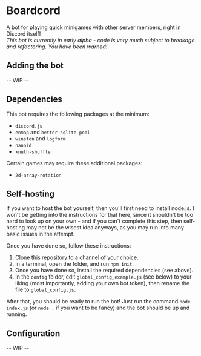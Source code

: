 # Boardcord
A bot for playing quick minigames with other server members, right in Discord itself!<br>
*This bot is currently in early alpha - code is very much subject to breakage and refactoring. You have been warned!*

## Adding the bot
-- WIP --

## Dependencies
This bot requires the following packages at the minimum:
- `discord.js`
- `enmap` and `better-sqlite-pool`
- `winston` and `logform`
- `nanoid`
- `knuth-shuffle`

Certain games may require these additional packages:
- `2d-array-rotation`

## Self-hosting
If you want to host the bot yourself, then you'll first need to install node.js. I won't be getting into the instructions for that here, since it shouldn't be too hard to look up on your own - and if you can't complete this step, then self-hosting may not be the wisest idea anyways, as you may run into many basic issues in the attempt.

Once you have done so, follow these instructions:
1. Clone this repository to a channel of your choice.
2. In a terminal, open the folder, and run `npm init`.
3. Once you have done so, install the required dependencies (see above).
4. In the `config` folder, edit `global_config_example.js` (see below) to your liking (most importantly, adding your own bot token), then rename the file to `global_config.js`.

After that, you should be ready to run the bot! Just run the command `node index.js` (or `node .` if you want to be fancy) and the bot should be up and running.

## Configuration
-- WIP --

